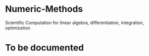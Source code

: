 # Numeric-Methods
Scientific Computation for linear algebra, differentiation, integration, optimization

# To be documented
